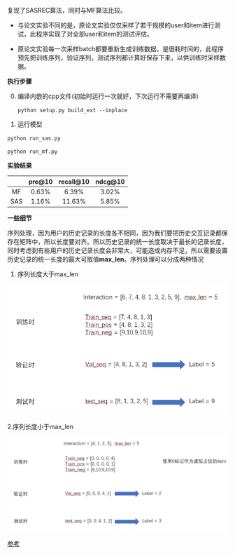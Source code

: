 复现了SASREC算法，同时与MF算法比较。

* 与论文实验不同的是，原论文实验仅仅采样了若干规模的user和item进行测试，此程序实现了对全部user和item的测试评估。

* 原论文实验每一次采样batch都要重新生成训练数据，是很耗时间的，此程序预先把训练序列，验证序列，测试序列都计算好保存下来，以供训练时采样数据。

**执行步骤**

0. 编译内嵌的cpp文件(初始时运行一次就好，下次运行不需要再编译)

   ```shell
   python setup.py build_ext --inplace
   ```

1. 运行模型

```
python run_sas.py
```

```
python run_mf.py
```



**实验结果**

|      | pre@10 | recall@10 | ndcg@10 |
| :--: | :----: | :-------: | :-----: |
|  MF  | 0.63%  |   6.39%   |  3.02%  |
| SAS  | 1.16%  |  11.63%   |  5.85%  |



**一些细节**

序列处理，因为用户的历史记录的长度各不相同，因为我们要把历史交互记录都保存在矩阵中，所以长度要对齐。所以历史记录的统一长度取决于最长的记录长度，同时考虑到有些用户的历史记录长度会非常大，可能造成内存不足，所以需要设置历史记录的统一长度的最大可取值**max_len**。序列处理可以分成两种情况

1. 序列长度大于max_len

![case1](pic/case1.png)

  2.序列长度小于max_len

 ![case2](pic/case2.png)

[参考](https://github.com/pmixer/SASRec.pytorch)


